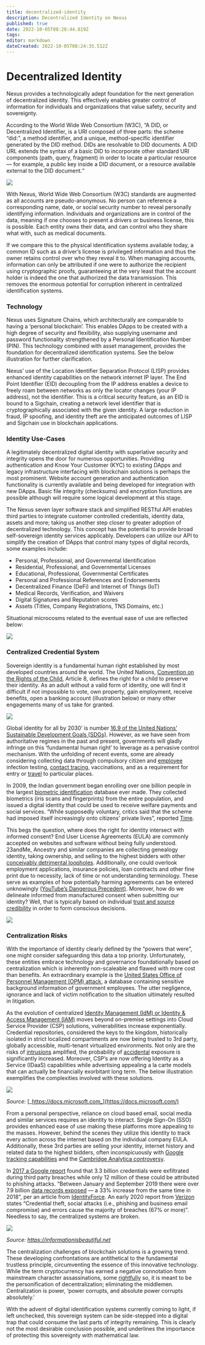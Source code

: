 ```yaml
---
title: decentralized-identity
description: Decentralized Identity on Nexus
published: true
date: 2022-10-05T08:28:44.819Z
tags: 
editor: markdown
dateCreated: 2022-10-05T08:24:35.512Z
---
```


# Decentralized Identity



Nexus provides a technologically adept foundation for the next generation of decentralized identity. This effectively enables greater control of information for individuals and organizations that value safety, security and sovereignty.

According to the World Wide Web Consortium (W3C), “A DID, or Decentralized Identifier, is a URI composed of three parts: the scheme “did:”, a method identifier, and a unique, method-specific identifier generated by the DID method. DIDs are resolvable to DID documents. A DID URL extends the syntax of a basic DID to incorporate other standard URI components (path, query, fragment) in order to locate a particular resource — for example, a public key inside a DID document, or a resource available external to the DID document.“

![](../../.gitbook/assets/image.png)

With Nexus, World Wide Web Consortium (W3C) standards are augmented as all accounts are pseudo-anonymous. No person can reference a corresponding name, date, or social security number to reveal personally identifying information. Individuals and organizations are in control of the data, meaning if one chooses to present a drivers or business license, this is possible. Each entity owns their data, and can control who they share what with, such as medical documents.

If we compare this to the physical identification systems available today, a common ID such as a driver’s license is privileged information and thus the owner retains control over who they reveal it to. When managing accounts, information can only be attributed if one were to authorize the recipient using cryptographic proofs, guaranteeing at the very least that the account holder is indeed the one that authorized the data transmission. This removes the enormous potential for corruption inherent in centralized identification systems.

### Technology

Nexus uses Signature Chains, which architecturally are comparable to having a ‘personal blockchain’. This enables DApps to be created with a high degree of security and flexibility, also supplying username and password functionality strengthened by a Personal Identification Number (PIN). This technology combined with asset management, provides the foundation for decentralized identification systems. See the below illustration for further clarification.

Nexus’ use of the Location Identifier Separation Protocol (LISP) provides enhanced identity capabilities on the network internet IP layer. The End Point Identifier (EID) decoupling from the IP address enables a device to freely roam between networks as only the locator changes (your IP address), not the identifier. This is a critical security feature, as an EID is bound to a Sigchain, creating a network level identifier that is cryptographically associated with the given identity. A large reduction in fraud, IP spoofing, and identity theft are the anticipated outcomes of LISP and Sigchain use in blockchain applications.

### Identity Use-Cases

A legitimately decentralized digital identity with superlative security and integrity opens the door for numerous opportunities. Providing authentication and Know Your Customer (KYC) to existing DApps and legacy infrastructure interfacing with blockchain solutions is perhaps the most prominent. Website account generation and authentication functionality is currently available and being developed for integration with new DApps. Basic file integrity (checksums) and encryption functions are possible although will require some logical development at this stage.

The Nexus seven layer software stack and simplified RESTful API enables third parties to integrate customer controlled credentials, identity data, assets and more; taking us another step closer to greater adoption of decentralized technology. This concept has the potential to provide broad self-sovereign identity services applicably. Developers can utilize our API to simplify the creation of DApps that control many types of digital records, some examples include:

* Personal, Professional, and Governmental Identification
* Residential, Professional, and Governmental Licenses
* Educational, Professional, Governmental Certificates
* Personal and Professional References and Endorsements
* Decentralized Finance (DeFi) and Internet of Things (IoT)
* Medical Records, Verification, and Waivers
* Digital Signatures and Reputation scores
* Assets (Titles, Company Registrations, TNS Domains, etc.)

Situational microcosms related to the eventual ease of use are reflected below:

![](../../.gitbook/assets/identityUC.png)

### Centralized Credential System

Sovereign identity is a fundamental human right established by most developed countries around the world. The United Nations, [Convention on the Rights of the Child](https://www.unicef.org/child-rights-convention/convention-text), Article 8, defines the right for a child to preserve their identity. As an adult without a valid form of identity, one will find it difficult if not impossible to vote, own property, gain employment, receive benefits, open a banking account (illustration below) or many other engagements many of us take for granted.

![](https://nexus.io/ResourceHub/images/decentralized-identity/ccs.png)

Global identity for all by 2030’ is number [16.9 of the United Nations’ Sustainable Development Goals (SDGs)](https://www.un.org/sustainabledevelopment/peace-justice/). However, as we have seen from authoritative regimes in the past and present, governments will gladly infringe on this ‘fundamental human right’ to leverage as a pervasive control mechanism. With the unfolding of recent events, some are already considering collecting data through compulsory citizen and [employee](https://www.eeoc.gov/wysk/what-you-should-know-about-covid-19-and-ada-rehabilitation-act-and-other-eeo-laws?mod=article\_inline) infection testing, [contact tracing](https://www.jurist.org/commentary/2020/04/theo-wilson-compulsory-contact-tracing/), vaccinations, and as a requirement for entry or [travel](https://www.npr.org/sections/coronavirus-live-updates/2020/04/15/834999076/emirates-airlines-begins-conducting-rapid-covid-19-tests-for-boarding-passengers) to particular places.

In 2009, the Indian government began enrolling over one billion people in the largest [biometric identification](https://time.com/5409604/india-aadhaar-supreme-court/) database ever made. They collected biometrics (iris scans and fingerprints) from the entire population, and issued a digital identity that could be used to receive welfare payments and social services. “While supposedly voluntary, critics said that the scheme had imposed itself increasingly onto citizens’ private lives”, reported [Time](https://time.com/5409604/india-aadhaar-supreme-court/).

This begs the question, where does the right for identity intersect with informed consent? End User License Agreements (EULA) are commonly accepted on websites and software without being fully understood. 23andMe, Ancestry and similar companies are collecting genealogy identity, taking ownership, and selling to the highest bidders with other [conceivably detrimental loopholes](https://youtu.be/PXLHdNlU3F8). Additionally, one could overlook employment applications, insurance policies, loan contracts and other fine print due to necessity, lack of time or not understanding terminology. These serve as examples of how potentially harming agreements can be entered unknowingly [(YouTube’s Dangerous Precedent)](https://townhall.com/columnists/vijayjayaraj/2020/04/26/youtubes-policy-on-covid19-and-climate-change-sets-dangerous-precedent-n2567584). Moreover, how do we delineate informed from manufactured consent when submitting our identity? Well, that is typically based on individual [trust and source credibility](https://tech.nexus.io/trust) in order to form conscious decisions.

![](https://nexus.io/ResourceHub/images/decentralized-identity/ula.png)

### Centralization Risks

With the importance of identity clearly defined by the “powers that were”, one might consider safeguarding this data a top priority. Unfortunately, these entities embrace technology and governance foundationally based on centralization which is inherently non-scaleable and flawed with more cost than benefits. An extraordinary example is the [United States Office of Personnel Management (OPM) attack](https://www.csoonline.com/article/3318238/the-opm-hack-explained-bad-security-practices-meet-chinas-captain-america.html), a database containing sensitive background information of government employees. The utter negligence, ignorance and lack of victim notification to the situation ultimately resulted in litigation.

As the evolution of centralized [Identity Management (IdM) or Identity & Access Management (IAM)](https://www.csoonline.com/article/2120384/what-is-iam-identity-and-access-management-explained.html) moves beyond on-premise settings into Cloud Service Provider (CSP) solutions, vulnerabilities increase exponentially. Credential repositories, considered the keys to the kingdom, historically isolated in strict localized compartments are now being trusted to 3rd party, globally accessible, multi-tenant virtualized environments. Not only are the risks of [intrusions](https://www.secsignal.org/en/news/how-i-hacked-a-whole-ec2-network-during-a-penetration-test/) amplified, the probability of [accidental](https://www.arnnet.com.au/article/670469/microsoft-misconfiguration-exposed-250m-users-data/) exposure is significantly increased. Moreover, CSP’s are now offering Identity as a Service (IDaaS) capabilities while advertising appealing a la carte models that can actually be financially exorbitant long term. The below illustration exemplifies the complexities involved with these solutions.

![](https://nexus.io/ResourceHub/images/decentralized-identity/azure.png)

_Source:_ [_https://docs.microsoft.com_](https://docs.microsoft.com/)

From a personal perspective, reliance on cloud based email, social media and similar services requires an identity to interact. Single Sign-On (SSO) provides enhanced ease of use making these platforms more appealing to the masses. However, behind the scenes they utilize this identity to track every action across the internet based on the individual company EULA. Additionally, these 3rd parties are selling your identity, internet history and related data to the highest bidders, often inconspicuously with [Google tracking capabilities](https://www.wired.com/story/google-tracks-you-privacy/) and the [Cambridge Analytica controversy](https://arstechnica.com/tech-policy/2018/03/facebooks-cambridge-analytica-scandal-explained/).

In [2017 a Google report](https://mashable.com/2017/11/13/google-releases-year-long-password-security-study/#Har9jWiUaOqi) found that 3.3 billion credentials were exfiltrated during third party breaches while only 12 million of these could be attributed to phishing attacks. “Between January and September 2019 there were over 7.9 billion [data records exposed](https://pages.riskbasedsecurity.com/hubfs/Reports/2019/Data%20Breach%20QuickView%20Report%202019%20Q3%20Trends.pdf) — a 33% increase from the same time in 2018”, per an article from [IdentityForce](https://www.identityforce.com/blog/2020-data-breaches). An early 2020 report from [Verizon](https://enterprise.verizon.com/resources/executivebriefs/2020-dbir-executive-brief.pdf) states “Credential theft, social attacks (i.e., phishing and business email compromise) and errors cause the majority of breaches (67% or more)”. Needless to say, the centralized systems are broken.

![](https://nexus.io/ResourceHub/images/decentralized-identity/informationIB.png)

_Source:_ [_https://informationisbeautiful.net_](https://informationisbeautiful.net/)

The centralization challenges of blockchain solutions is a growing trend. These developing confrontations are antithetical to the fundamental trustless principle, circumventing the essence of this innovative technology. While the term cryptocurrency has earned a negative connotation from mainstream character assassinations, some [rightfully](https://digitalguardian.com/blog/history-ransomware-attacks-biggest-and-worst-ransomware-attacks-all-time) so, it is meant to be the personification of decentralization; eliminating the middlemen. Centralization is power, ‘power corrupts, and absolute power corrupts absolutely.'

With the advent of digital identification systems currently coming to light, if left unchecked, this sovereign system can be side-stepped into a digital trap that could consume the last parts of integrity remaining. This is clearly not the most desirable conclusion possible, and underlines the importance of protecting this sovereignty with mathematical law.
